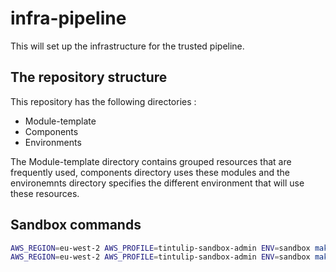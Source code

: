 # infra-pipeline
This will set up the infrastructure for the trusted pipeline.


## The repository structure
This repository has the following directories :

- Module-template
- Components
- Environments

The Module-template directory contains grouped resources that are frequently used, components directory uses these modules and the environemnts directory specifies the different environment that will use these resources.


## Sandbox commands

```bash
AWS_REGION=eu-west-2 AWS_PROFILE=tintulip-sandbox-admin ENV=sandbox make plan
AWS_REGION=eu-west-2 AWS_PROFILE=tintulip-sandbox-admin ENV=sandbox make apply
```